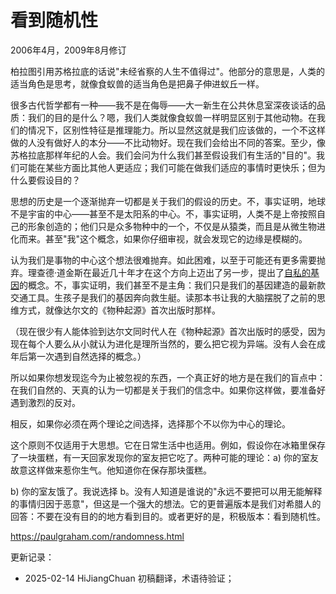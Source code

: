 




# 看到随机性

2006年4月，2009年8月修订

柏拉图引用苏格拉底的话说"未经省察的人生不值得过"。他部分的意思是，人类的适当角色是思考，就像食蚁兽的适当角色是把鼻子伸进蚁丘一样。

很多古代哲学都有一种——我不是在侮辱——大一新生在公共休息室深夜谈话的品质：我们的目的是什么？嗯，我们人类就像食蚁兽一样明显区别于其他动物。在我们的情况下，区别性特征是推理能力。所以显然这就是我们应该做的，一个不这样做的人没有做好人的本分——不比动物好。现在我们会给出不同的答案。至少，像苏格拉底那样年纪的人会。我们会问为什么我们甚至假设我们有生活的"目的"。我们可能在某些方面比其他人更适应；我们可能在做我们适应的事情时更快乐；但为什么要假设目的？

思想的历史是一个逐渐抛弃一切都是关于我们的假设的历史。不，事实证明，地球不是宇宙的中心——甚至不是太阳系的中心。不，事实证明，人类不是上帝按照自己的形象创造的；他们只是众多物种中的一个，不仅是从猿类，而且是从微生物进化而来。甚至"我"这个概念，如果你仔细审视，就会发现它的边缘是模糊的。

认为我们是事物的中心这个想法很难抛弃。如此困难，以至于可能还有更多需要抛弃。理查德·道金斯在最近几十年才在这个方向上迈出了另一步，提出了[自私的基因](http://en.wikipedia.org/wiki/The_Selfish_Gene)的概念。不，事实证明，我们甚至不是主角：我们只是我们的基因建造的最新款交通工具。生孩子是我们的基因奔向救生艇。读那本书让我的大脑摆脱了之前的思维方式，就像达尔文的《物种起源》首次出版时那样。

（现在很少有人能体验到达尔文同时代人在《物种起源》首次出版时的感受，因为现在每个人要么从小就认为进化是理所当然的，要么把它视为异端。没有人会在成年后第一次遇到自然选择的概念。）

所以如果你想发现迄今为止被忽视的东西，一个真正好的地方是在我们的盲点中：在我们自然的、天真的认为一切都是关于我们的信念中。如果你这样做，要准备好遇到激烈的反对。

相反，如果你必须在两个理论之间选择，选择那个不以你为中心的理论。

这个原则不仅适用于大思想。它在日常生活中也适用。例如，假设你在冰箱里保存了一块蛋糕，有一天回家发现你的室友把它吃了。两种可能的理论：a) 你的室友故意这样做来惹你生气。他知道你在保存那块蛋糕。

b) 你的室友饿了。我说选择 b。没有人知道是谁说的"永远不要把可以用无能解释的事情归因于恶意"，但这是一个强大的想法。它的更普遍版本是我们对希腊人的回答：不要在没有目的的地方看到目的。或者更好的是，积极版本：看到随机性。

https://paulgraham.com/randomness.html


更新记录：
- 2025-02-14 HiJiangChuan 初稿翻译，术语待验证；
